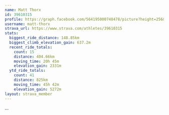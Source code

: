```yaml
---
name: Matt Thorx
id: 39610315
profile: https://graph.facebook.com/564195000748478/picture?height=256&width=256
username: matt-thorx
strava_url: https://www.strava.com/athletes/39610315
stats:
  biggest_ride_distance: 148.85km
  biggest_climb_elevation_gain: 637.2m
  recent_ride_totals:
    count: 15
    distance: 404.66km
    moving_time: 20h 45m
    elevation_gain: 2331m
  ytd_ride_totals:
    count: 41
    distance: 825km
    moving_time: 45h 42m
    elevation_gain: 5272m
layout: strava_member
--- 
```

...
